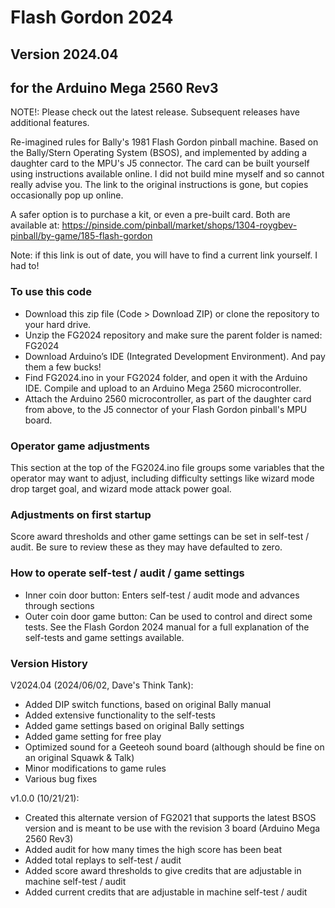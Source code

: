 # Flash Gordon 2024
## Version 2024.04
## for the Arduino Mega 2560 Rev3

NOTE!: Please check out the latest release. Subsequent releases have additional features.

Re-imagined rules for Bally's 1981 Flash Gordon pinball machine. Based on the Bally/Stern Operating System (BSOS), and implemented by adding a daughter card to the MPU's J5 connector. The card can be built yourself using instructions available online. I did not build mine myself and so cannot really advise you. The link to the original instructions is gone, but copies occasionally pop up online.

A safer option is to purchase a kit, or even a pre-built card. Both are available at:
https://pinside.com/pinball/market/shops/1304-roygbev-pinball/by-game/185-flash-gordon

Note: if this link is out of date, you will have to find a current link yourself. I had to!

### To use this code
* Download this zip file (Code > Download ZIP) or clone the repository to your hard drive.
* Unzip the FG2024 repository and make sure the parent folder is named: FG2024
* Download Arduino’s IDE (Integrated Development Environment). And pay them a few bucks!
* Find FG2024.ino in your FG2024 folder, and open it with the Arduino IDE. Compile and upload to an Arduino Mega 2560 microcontroller.
* Attach the Arduino 2560 microcontroller, as part of the daughter card from above, to the J5 connector of your Flash Gordon pinball's MPU board.

### Operator game adjustments
This section at the top of the FG2024.ino file groups some variables that the operator may want to adjust, including difficulty settings like wizard mode drop target goal, and wizard mode attack power goal.

### Adjustments on first startup
Score award thresholds and other game settings can be set in self-test / audit. Be sure to review these as they may have defaulted to zero.

### How to operate self-test / audit / game settings
- Inner coin door button: Enters self-test / audit mode and advances through sections
- Outer coin door game button: Can be used to control and direct some tests. See the Flash Gordon 2024 manual for a full explanation of the self-tests and game settings available.

### Version History
V2024.04 (2024/06/02, Dave's Think Tank):
- Added DIP switch functions, based on original Bally manual
- Added extensive functionality to the self-tests
- Added game settings based on original Bally settings
- Added game setting for free play
- Optimized sound for a Geeteoh sound board (although should be fine on an original Squawk & Talk)
- Minor modifications to game rules
- Various bug fixes

v1.0.0 (10/21/21):
- Created this alternate version of FG2021 that supports the latest BSOS version and is meant to be use with the revision 3 board (Arduino Mega 2560 Rev3)
- Added audit for how many times the high score has been beat
- Added total replays to self-test / audit
- Added score award thresholds to give credits that are adjustable in machine self-test / audit
- Added current credits that are adjustable in machine self-test / audit
